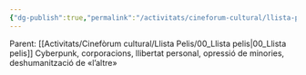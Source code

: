 ```yaml
---
{"dg-publish":true,"permalink":"/activitats/cineforum-cultural/llista-pelis/001-blade-runner/"}
---
```


Parent: [[Activitats/Cinefòrum cultural/Llista Pelis/00_Llista pelis\|00_Llista pelis]]
	Cyberpunk, corporacions, llibertat personal, opressió de minories, deshumanització de «l’altre»